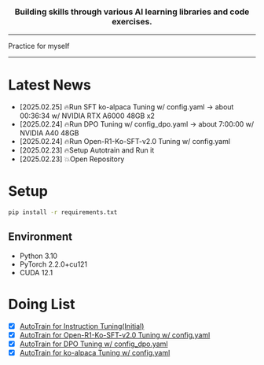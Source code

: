 <h3 align="center">
Building skills through various AI learning libraries and code exercises.
</h3>

---

Practice for myself

---

# Latest News
- [2025.02.25] 🔥Run SFT ko-alpaca Tuning w/ config.yaml -> about 00:36:34 w/ NVIDIA RTX A6000 48GB x2
- [2025.02.24] 🔥Run DPO Tuning w/ config_dpo.yaml -> about 7:00:00 w/ NVIDIA A40 48GB
- [2025.02.24] 🔥Run Open-R1-Ko-SFT-v2.0 Tuning w/ config.yaml
- [2025.02.23] 🔥Setup Autotrain and Run it
- [2025.02.23] 💥Open Repository

# Setup
```bash
pip install -r requirements.txt
```

## Environment
- Python 3.10
- PyTorch 2.2.0+cu121
- CUDA 12.1

# Doing List
- [x] [AutoTrain for Instruction Tuning(Initial)]()
- [x] [AutoTrain for Open-R1-Ko-SFT-v2.0 Tuning w/ config.yaml]()
- [x] [AutoTrain for DPO Tuning w/ config_dpo.yaml]()
- [x] [AutoTrain for ko-alpaca Tuning w/ config.yaml]()